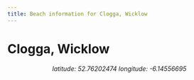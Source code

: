 ```yaml
---
title: Beach information for Clogga, Wicklow
---
```

# Clogga, Wicklow 

<div align="center"><i>latitude: 52.76202474 longitude: -6.14556695</i></div>